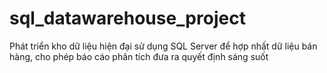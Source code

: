 # sql_datawarehouse_project
Phát triển kho dữ liệu hiện đại sử dụng SQL Server để hợp nhất dữ liệu bán hàng, cho phép báo cáo phân tích đưa ra quyết định sáng suốt

